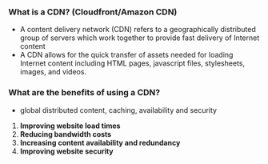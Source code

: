 ### What is a CDN? (Cloudfront/Amazon CDN)
- A content delivery network (CDN) refers to a geographically distributed group of servers which work together to provide fast delivery of Internet content
- A CDN allows for the quick transfer of assets needed for loading Internet content including HTML pages, javascript files, stylesheets, images, and videos.
### What are the benefits of using a CDN?
- global distributed content, caching, availability and security
1. **Improving website load times**
2. **Reducing bandwidth costs**
3. **Increasing content availability and redundancy**
4. **Improving website security**
<!--stackedit_data:
eyJoaXN0b3J5IjpbLTEwODY3NjE1MTVdfQ==
-->